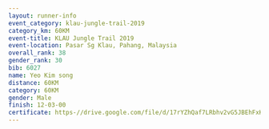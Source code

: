 ```yaml
---
layout: runner-info 
event_category: klau-jungle-trail-2019 
category_km: 60KM 
event-title: KLAU Jungle Trail 2019 
event-location: Pasar Sg Klau, Pahang, Malaysia 
overall_rank: 38
gender_rank: 30
bib: 6027
name: Yeo Kim song
distance: 60KM
category: 60KM
gender: Male
finish: 12-03-00
certificate: https-//drive.google.com/file/d/17rYZhQaf7LRbhv2vG5JBEhFxKQxKEBtg/view?usp=sharing
---
```

